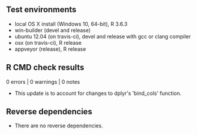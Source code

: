 ## Test environments
* local OS X install (Windows 10, 64-bit), R 3.6.3
* win-builder (devel and release)
* ubuntu 12.04 (on travis-ci), devel and release with gcc or clang compiler
* osx (on travis-ci), R release
* appveyor (release), R release

## R CMD check results

0 errors | 0 warnings | 0 notes

* This update is to account for changes to dplyr's 'bind_cols' function.

## Reverse dependencies

* There are no reverse dependencies.
